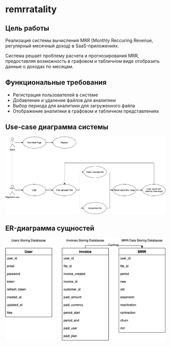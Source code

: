 # remrratality

## Цель работы

Реализация системы вычисления MRR (Monthly Reccuring Revenue, регулярный месячный доход) в SaaS-приложениях.

Система решает проблему расчета и прогнозирования MRR, предоставляя возможность в графовом и табличном виде 
отобразить данные о доходах по месяцам.

## Функциональные требования

- Регистрация пользователей в системе
- Добавление и удаление файлов для аналитики
- Выбор периода для аналитики для загруженного файла
- Отображение аналитики в графовом и табличном представлениях

## Use-case диаграмма системы

![Use-case диаграмма системы](docs/images/usecase.png)

## ER-диаграмма сущностей

![ER-диаграмма сущностей](docs/images/er.png)